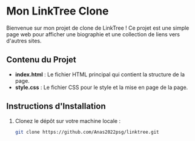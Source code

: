 # Mon LinkTree Clone

Bienvenue sur mon projet de clone de LinkTree ! Ce projet est une simple page web pour afficher une biographie et une collection de liens vers d'autres sites.

## Contenu du Projet

- **index.html** : Le fichier HTML principal qui contient la structure de la page.
- **style.css** : Le fichier CSS pour le style et la mise en page de la page.

## Instructions d'Installation

1. Clonez le dépôt sur votre machine locale :
   ```bash
   git clone https://github.com/Anas2022psg/linktree.git
